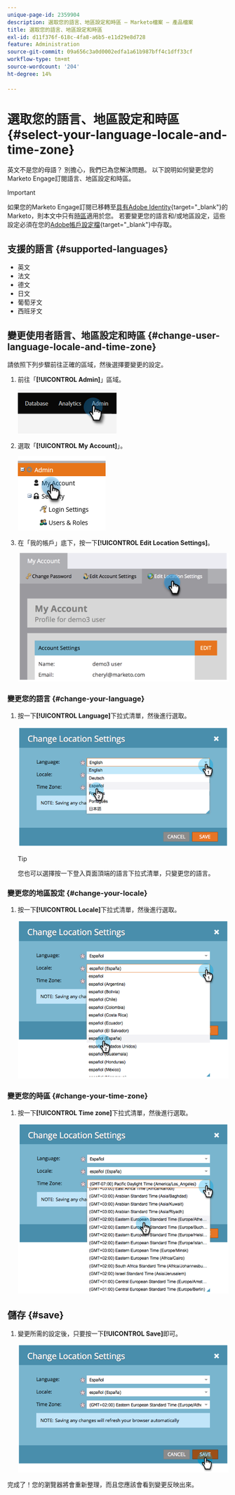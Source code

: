 ```yaml
---
unique-page-id: 2359904
description: 選取您的語言、地區設定和時區 — Marketo檔案 — 產品檔案
title: 選取您的語言、地區設定和時區
exl-id: d11f376f-618c-4fa8-a6b5-e11d29e8d728
feature: Administration
source-git-commit: 09a656c3a0d0002edfa1a61b987bff4c1dff33cf
workflow-type: tm+mt
source-wordcount: '204'
ht-degree: 14%

---
```


# 選取您的語言、地區設定和時區 {#select-your-language-locale-and-time-zone}

英文不是您的母語？ 別擔心，我們已為您解決問題。 以下說明如何變更您的Marketo Engage訂閱語言、地區設定和時區。

>[!IMPORTANT]
>
>如果您的Marketo Engage訂閱已移轉至[具有Adobe Identity](/help/marketo/product-docs/administration/marketo-with-adobe-identity/adobe-identity-management-overview.md){target="_blank"}的Marketo，則本文中只有[時區](#change-your-time-zone)適用於您。 若要變更您的語言和/或地區設定，這些設定必須在您的[Adobe帳戶設定檔](https://account.adobe.com/tw/profile){target="_blank"}中存取。

## 支援的語言 {#supported-languages}

* 英文
* 法文
* 德文
* 日文
* 葡萄牙文
* 西班牙文

## 變更使用者語言、地區設定和時區 {#change-user-language-locale-and-time-zone}

請依照下列步驟前往正確的區域，然後選擇要變更的設定。

1. 前往「**[!UICONTROL Admin]**」區域。

   ![](assets/select-your-language-locale-and-time-zone-1.png)

1. 選取「**[!UICONTROL My Account]**」。

   ![](assets/select-your-language-locale-and-time-zone-2.png)

1. 在「我的帳戶」底下，按一下&#x200B;**[!UICONTROL Edit Location Settings]**。

   ![](assets/select-your-language-locale-and-time-zone-3.png)

### 變更您的語言 {#change-your-language}

1. 按一下&#x200B;**[!UICONTROL Language]**&#x200B;下拉式清單，然後進行選取。

   ![](assets/select-your-language-locale-and-time-zone-4.png)

   >[!TIP]
   >
   >您也可以選擇按一下登入頁面頂端的語言下拉式清單，只變更您的語言。

### 變更您的地區設定 {#change-your-locale}

1. 按一下&#x200B;**[!UICONTROL Locale]**&#x200B;下拉式清單，然後進行選取。

   ![](assets/select-your-language-locale-and-time-zone-5.png)

### 變更您的時區 {#change-your-time-zone}

1. 按一下&#x200B;**[!UICONTROL Time zone]**&#x200B;下拉式清單，然後進行選取。

   ![](assets/select-your-language-locale-and-time-zone-6.png)

## 儲存 {#save}

1. 變更所需的設定後，只要按一下&#x200B;**[!UICONTROL Save]**&#x200B;即可。

   ![](assets/select-your-language-locale-and-time-zone-7.png)

完成了！您的瀏覽器將會重新整理，而且您應該會看到變更反映出來。
